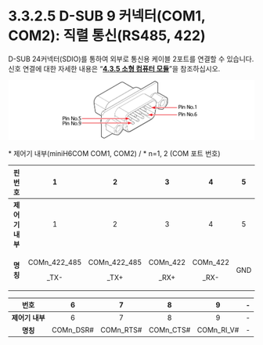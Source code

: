 # 3.3.2.5 D-SUB 9 커넥터(COM1, COM2): 직렬 통신(RS485, 422)

D-SUB 24커넥터(SDIO)를 통하여 외부로 통신용 케이블 2포트를 연결할 수 있습니다. 신호 연결에 대한 자세한 내용은 “[**4.3.5 소형 컴퓨터 모듈**](../../../4-maintenance/4-3-controller-check-maintenance/5-microcomputer-module.md)”을 참조하십시오.

![](../../../.gitbook/assets/d-sub9.png)

\* 제어기 내부(miniH6COM COM1, COM2) / \* n=1, 2 (COM 포트 번호)

|  **핀 번호**  |                1               |                2               |              3             |              4             |  5  |
| :--------: | :----------------------------: | :----------------------------: | :------------------------: | :------------------------: | :-: |
| **제어기 내부** |                1               |                2               |              3             |              4             |  5  |
|   **명칭**   | <p>COMn_422_485</p><p>_TX-</p> | <p>COMn_422_485</p><p>_TX+</p> | <p>COMn_422</p><p>_RX+</p> | <p>COMn_422</p><p>_RX-</p> | GND |

|   **번호**   |     6     |     7     |     8     |      9     | - |
| :--------: | :-------: | :-------: | :-------: | :--------: | - |
| **제어기 내부** |     6     |     7     |     8     |      9     | - |
|   **명칭**   | COMn_DSR# | COMn_RTS# | COMn_CTS# | COMn_RI_V# | - |
